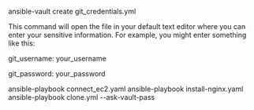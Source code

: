 ansible-vault create git_credentials.yml

This command will open the file in your default text editor where you can enter your sensitive information. For example, you might enter something like this:

git_username: your_username

git_password: your_password


ansible-playbook connect_ec2.yaml
ansible-playbook install-nginx.yaml
ansible-playbook clone.yml --ask-vault-pass

